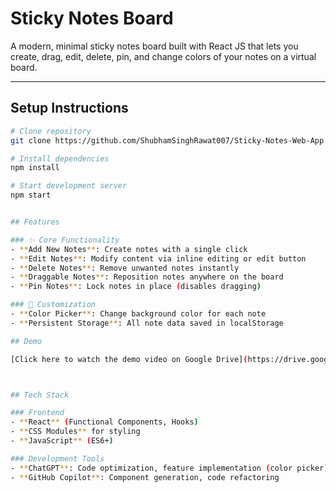 # Sticky Notes Board

A modern, minimal sticky notes board built with React JS that lets you create, drag, edit, delete, pin, and change colors of your notes on a virtual board.

---

## Setup Instructions

```bash
# Clone repository
git clone https://github.com/ShubhamSinghRawat007/Sticky-Notes-Web-App.git

# Install dependencies
npm install

# Start development server
npm start


## Features

### ✨ Core Functionality
- **Add New Notes**: Create notes with a single click
- **Edit Notes**: Modify content via inline editing or edit button
- **Delete Notes**: Remove unwanted notes instantly
- **Draggable Notes**: Reposition notes anywhere on the board
- **Pin Notes**: Lock notes in place (disables dragging)

### 🎨 Customization
- **Color Picker**: Change background color for each note
- **Persistent Storage**: All note data saved in localStorage

## Demo

[Click here to watch the demo video on Google Drive](https://drive.google.com/file/d/1qyAhF-XSPKfuAkTKNMJgN_zvYVgP11MI/view?usp=sharing)



## Tech Stack

### Frontend
- **React** (Functional Components, Hooks)
- **CSS Modules** for styling
- **JavaScript** (ES6+)

### Development Tools
- **ChatGPT**: Code optimization, feature implementation (color picker), styling improvements
- **GitHub Copilot**: Component generation, code refactoring

